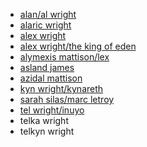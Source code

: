 - [alan/al wright](https://www.facebook.com/al.wright.1276)
- [alaric wright](https://www.facebook.com/profile.php?id=100014385616443)
- [alex wright](https://www.facebook.com/profile.php?id=100043678742045)
- [alex wright/the king of eden](https://www.facebook.com/dragonsage100)
- [alymexis mattison/lex](https://www.facebook.com/profile.php?id=100012215379312)
- [asland james](https://www.facebook.com/asland.james.9)
- [azidal mattison](https://www.facebook.com/azidal.mattison)
- [kyn wright/kynareth](https://www.facebook.com/kyn.wright.7)
- [sarah silas/marc letroy](https://www.facebook.com/marc.letroy.98)
- [tel wright/inuyo](https://www.facebook.com/tel.wright.39)
- telka wright
- telkyn wright